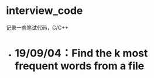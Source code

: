 # interview_code
记录一些笔试代码，C/C++





* # 19/09/04：Find the k most frequent words from a file

  
  

